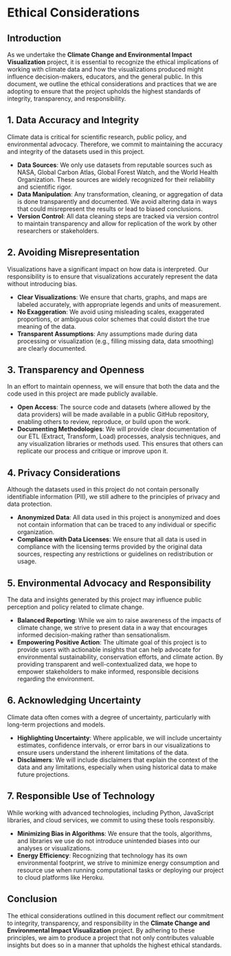

# Ethical Considerations

## Introduction
As we undertake the **Climate Change and Environmental Impact Visualization** project, it is essential to recognize the ethical implications of working with climate data and how the visualizations produced might influence decision-makers, educators, and the general public. In this document, we outline the ethical considerations and practices that we are adopting to ensure that the project upholds the highest standards of integrity, transparency, and responsibility.

## 1. Data Accuracy and Integrity
Climate data is critical for scientific research, public policy, and environmental advocacy. Therefore, we commit to maintaining the accuracy and integrity of the datasets used in this project.

- **Data Sources**: We only use datasets from reputable sources such as NASA, Global Carbon Atlas, Global Forest Watch, and the World Health Organization. These sources are widely recognized for their reliability and scientific rigor.
- **Data Manipulation**: Any transformation, cleaning, or aggregation of data is done transparently and documented. We avoid altering data in ways that could misrepresent the results or lead to biased conclusions.
- **Version Control**: All data cleaning steps are tracked via version control to maintain transparency and allow for replication of the work by other researchers or stakeholders.

## 2. Avoiding Misrepresentation
Visualizations have a significant impact on how data is interpreted. Our responsibility is to ensure that visualizations accurately represent the data without introducing bias.

- **Clear Visualizations**: We ensure that charts, graphs, and maps are labeled accurately, with appropriate legends and units of measurement. 
- **No Exaggeration**: We avoid using misleading scales, exaggerated proportions, or ambiguous color schemes that could distort the true meaning of the data.
- **Transparent Assumptions**: Any assumptions made during data processing or visualization (e.g., filling missing data, data smoothing) are clearly documented.

## 3. Transparency and Openness
In an effort to maintain openness, we will ensure that both the data and the code used in this project are made publicly available.

- **Open Access**: The source code and datasets (where allowed by the data providers) will be made available in a public GitHub repository, enabling others to review, reproduce, or build upon the work.
- **Documenting Methodologies**: We will provide clear documentation of our ETL (Extract, Transform, Load) processes, analysis techniques, and any visualization libraries or methods used. This ensures that others can replicate our process and critique or improve upon it.

## 4. Privacy Considerations
Although the datasets used in this project do not contain personally identifiable information (PII), we still adhere to the principles of privacy and data protection.

- **Anonymized Data**: All data used in this project is anonymized and does not contain information that can be traced to any individual or specific organization.
- **Compliance with Data Licenses**: We ensure that all data is used in compliance with the licensing terms provided by the original data sources, respecting any restrictions or guidelines on redistribution or usage.

## 5. Environmental Advocacy and Responsibility
The data and insights generated by this project may influence public perception and policy related to climate change.

- **Balanced Reporting**: While we aim to raise awareness of the impacts of climate change, we strive to present data in a way that encourages informed decision-making rather than sensationalism.
- **Empowering Positive Action**: The ultimate goal of this project is to provide users with actionable insights that can help advocate for environmental sustainability, conservation efforts, and climate action. By providing transparent and well-contextualized data, we hope to empower stakeholders to make informed, responsible decisions regarding the environment.

## 6. Acknowledging Uncertainty
Climate data often comes with a degree of uncertainty, particularly with long-term projections and models.

- **Highlighting Uncertainty**: Where applicable, we will include uncertainty estimates, confidence intervals, or error bars in our visualizations to ensure users understand the inherent limitations of the data.
- **Disclaimers**: We will include disclaimers that explain the context of the data and any limitations, especially when using historical data to make future projections.

## 7. Responsible Use of Technology
While working with advanced technologies, including Python, JavaScript libraries, and cloud services, we commit to using these tools responsibly.

- **Minimizing Bias in Algorithms**: We ensure that the tools, algorithms, and libraries we use do not introduce unintended biases into our analyses or visualizations.
- **Energy Efficiency**: Recognizing that technology has its own environmental footprint, we strive to minimize energy consumption and resource use when running computational tasks or deploying our project to cloud platforms like Heroku.

## Conclusion
The ethical considerations outlined in this document reflect our commitment to integrity, transparency, and responsibility in the **Climate Change and Environmental Impact Visualization** project. By adhering to these principles, we aim to produce a project that not only contributes valuable insights but does so in a manner that upholds the highest ethical standards.


